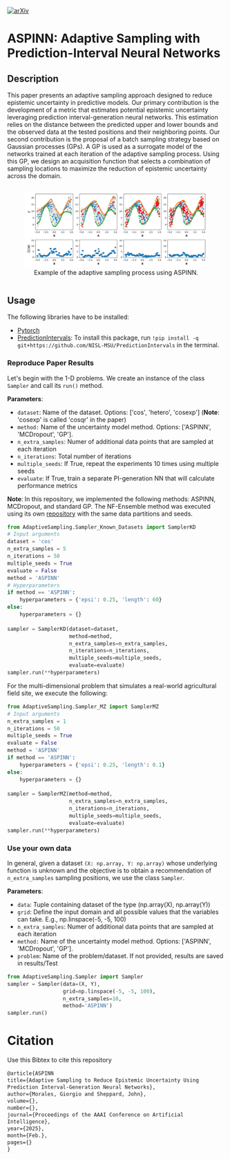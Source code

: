 [![arXiv](https://img.shields.io/badge/arXiv-2212.06370-b31b1b.svg)](https://arxiv.org/abs/2412.10570)

[//]: # ([![Open In Colab]&#40;https://colab.research.google.com/assets/colab-badge.svg&#41;]&#40;https://colab.research.google.com/github/NISL-MSU/PredictionIntervals/blob/master/DualAQD_PredictionIntervals.ipynb&#41;)

# ASPINN: Adaptive Sampling with Prediction-Interval Neural Networks

## Description

This paper presents an adaptive sampling approach designed to reduce epistemic uncertainty in predictive models. 
Our primary contribution is the development of a metric that estimates potential epistemic uncertainty leveraging prediction interval-generation neural
networks.
This estimation relies on the distance between the predicted upper and lower bounds and the observed data at the tested positions and their neighboring points. 
Our second contribution is the proposal of a batch sampling strategy based on Gaussian processes (GPs). 
A GP is used as a surrogate model of the networks trained at each iteration of the adaptive sampling process. 
Using this GP, we design an acquisition function that selects a combination of sampling locations to maximize the reduction of epistemic uncertainty across the domain.

<div style="display: flex; justify-content: center;">
  <figure style="text-align: center;">
    <img src="figs/results_cos_figs.jpg" alt="figure" width="100%">
    <figcaption>Example of the adaptive sampling process using ASPINN.</figcaption>
  </figure>
</div>

## Usage

The following libraries have to be installed:
* [Pytorch](https://pytorch.org/)
* [PredictionIntervals](https://github.com/NISL-MSU/PredictionIntervals): To install this package, run `!pip install -q git+https://github.com/NISL-MSU/PredictionIntervals` in the terminal. 


### Reproduce Paper Results

Let's begin with the 1-D problems. We create an instance of the class `Sampler` and call its `run()` method.

**Parameters**:

*   `dataset`: Name of the dataset. Options: ['cos', 'hetero', 'cosexp'] (**Note**: 'cosexp' is called 'cosqr' in the paper)
*   `method:` Name of the uncertainty model method. Options: ['ASPINN', 'MCDropout', 'GP'].
*   `n_extra_samples`: Numer of additional data points that are sampled at each iteration
*   `n_iterations`: Total number of iterations
*   `multiple_seeds`: If True, repeat the experiments 10 times using multiple seeds
*   `evaluate`: If True, train a separate PI-generation NN that will calculate performance metrics

**Note**: In this repository, we implemented the following methods: ASPINN, MCDropout, and standard GP. 
The NF-Ensemble method was executed using its own [repository](https://github.com/nwaftp23/nflows_epistemic) with the same data partitions and seeds.

```python
from AdaptiveSampling.Sampler_Known_Datasets import SamplerKD
# Input arguments
dataset = 'cos'
n_extra_samples = 5
n_iterations = 50
multiple_seeds = True
evaluate = False
method = 'ASPINN'
# Hyperparameters
if method == 'ASPINN':
    hyperparameters = {'epsi': 0.25, 'length': 60}
else:
    hyperparameters = {}

sampler = SamplerKD(dataset=dataset,
                    method=method,
                    n_extra_samples=n_extra_samples,
                    n_iterations=n_iterations,
                    multiple_seeds=multiple_seeds,
                    evaluate=evaluate)
sampler.run(**hyperparameters)
```

For the multi-dimensional problem that simulates a real-world agricultural field site, we execute the following:

```python
from AdaptiveSampling.Sampler_MZ import SamplerMZ
# Input arguments
n_extra_samples = 1
n_iterations = 50
multiple_seeds = True
evaluate = False
method = 'ASPINN'
if method == 'ASPINN':
    hyperparameters = {'epsi': 0.25, 'length': 0.1}
else:
    hyperparameters = {}

sampler = SamplerMZ(method=method,
                    n_extra_samples=n_extra_samples,
                    n_iterations=n_iterations,
                    multiple_seeds=multiple_seeds,
                    evaluate=evaluate)
sampler.run(**hyperparameters)
```

### Use your own data

In general, given a dataset `(X: np.array, Y: np.array)` whose underlying function is unknown and the objective is 
to obtain a recommendation of `n_extra_samples` sampling positions, we use the class `Sampler`.

**Parameters**:

*   `data`: Tuple containing dataset of the type (np.array(X), np.array(Y))
*   `grid`: Define the input domain and all possible values that the variables can take. E.g., np.linspace(-5, -5, 100)
*   `n_extra_samples`: Numer of additional data points that are sampled at each iteration
*   `method:` Name of the uncertainty model method. Options: ['ASPINN', 'MCDropout', 'GP'].
*   `problem`: Name of the problem/dataset. If not provided, results are saved in results/Test

```python
from AdaptiveSampling.Sampler import Sampler
sampler = Sampler(data=(X, Y),
                  grid=np.linspace(-5, -5, 100),
                  n_extra_samples=10,
                  method='ASPINN')
sampler.run()
```


# Citation
Use this Bibtex to cite this repository

```
@article{ASPINN 
title={Adaptive Sampling to Reduce Epistemic Uncertainty Using Prediction Interval-Generation Neural Networks},
author={Morales, Giorgio and Sheppard, John}, 
volume={}, 
number={}, 
journal={Proceedings of the AAAI Conference on Artificial Intelligence}, 
year={2025}, 
month={Feb.}, 
pages={} 
}
```
